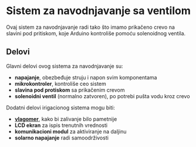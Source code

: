 # Sistem za navodnjavanje sa ventilom

Ovaj sistem za navodnjavanje radi tako što imamo prikačeno crevo na slavini pod pritiskom, koje Arduino kontroliše pomoću solenoidnog ventila.

## Delovi

Glavni delovi ovog sistema za navodnjavanje su:
- **napajanje**, obezbeđuje struju i napon svim komponentama
- **mikrokontroler**, kontroliše ceo sistem
- **slavina pod protiskom** sa prikačenim crevom
- **solenoidni ventil** (normalno zatvoren), po potrebi pušta vodu kroz crevo

Dodatni delovi irigacionog sistema mogu biti:
- **[vlagomer](vlagomer.md)**, kako bi zalivanje bilo pametnije
- **LCD ekran** za ispis trenutnih vrednosti
- **komunikacioni modul** za aktiviranje na daljinu
- **solarno napajanje** radi samoodrživosti

